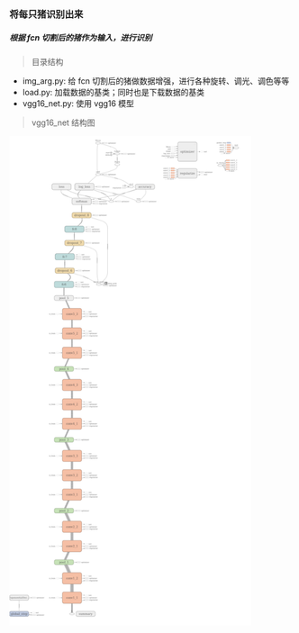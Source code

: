 ### 将每只猪识别出来

##### 根据 fcn 切割后的猪作为输入，进行识别

> 目录结构
- img_arg.py: 给 fcn 切割后的猪做数据增强，进行各种旋转、调光、调色等等
- load.py: 加载数据的基类；同时也是下载数据的基类
- vgg16_net.py: 使用 vgg16 模型

> vgg16_net 结构图

<img src="../tmp/vgg16_graph.png" alt="vgg16 的结构图" height="870" width="430">

